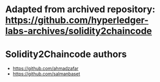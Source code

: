 # Adapted from archived repository: https://github.com/hyperledger-labs-archives/solidity2chaincode
# Solidity2Chaincode authors
- https://github.com/ahmadzafar
- https://github.com/salmanbaset

